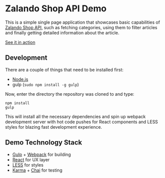 # Zalando Shop API Demo

This is a simple single page application that showcases basic capabilities of [Zalando Shop API](https://github.com/zalando/shop-api-documentation), such as fetching categories,
using them to filter articles and finally getting detailed information about the article.

[See it in action](http://zalando.github.io/shop-api-demo/)

## Development

There are a couple of things that need to be installed first:

* [Node.js](http://nodejs.org/)
* gulp (`sudo npm install -g gulp`)

Now, enter the directory the repository was cloned to and type:

    npm install
    gulp

This will install all the necessary dependencies and spin up webpack development server with hot code pushes for React components and LESS styles for blazing fast development experience.

## Demo Technology Stack 

* [Gulp](http://gulpjs.com/) + [Webpack](http://webpack.github.io/) for building
* [React](http://facebook.github.io/react/) for UX layer
* [LESS](http://lesscss.org/) for styles
* [Karma](http://karma-runner.github.io/) + [Chai](http://chaijs.com/) for testing
